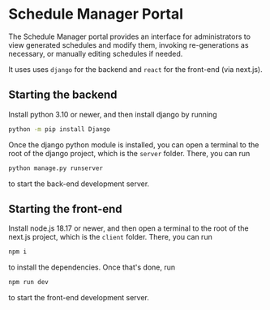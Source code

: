 # Schedule Manager Portal

The Schedule Manager portal provides an interface for administrators to view generated schedules and modify them, invoking re-generations as necessary, or manually editing schedules if needed.

It uses uses `django` for the backend and `react` for the front-end (via next.js).

## Starting the backend

Install python 3.10 or newer, and then install django by running

```bash
python -m pip install Django
```

Once the django python module is installed, you can open a terminal to the root of the django project, which is the `server` folder.
There, you can run

```bash
python manage.py runserver
```

to start the back-end development server.

## Starting the front-end

Install node.js 18.17 or newer, and then open a terminal to the root of the next.js project, which is the `client` folder.
There, you can run

```bash
npm i
```

to install the dependencies. Once that's done, run

```bash
npm run dev
```

to start the front-end development server.